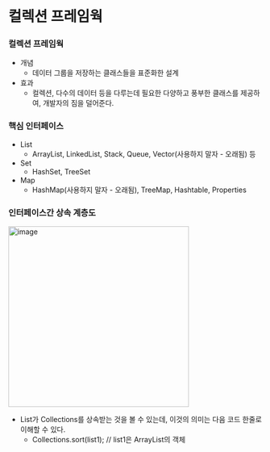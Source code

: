 # 컬렉션 프레임웍

### 컬렉션 프레임웍
- 개념
  - 데이터 그룹을 저장하는 클래스들을 표준화한 설계
- 효과
  - 컬렉션, 다수의 데이터 등을 다루는데 필요한 다양하고 풍부한 클래스를 제공하여, 개발자의 짐을 덜어준다.

### 핵심 인터페이스
- List
  - ArrayList, LinkedList, Stack, Queue, Vector(사용하지 말자 - 오래됨) 등  
- Set
  - HashSet, TreeSet
- Map
  - HashMap(사용하지 말자 - 오래됨), TreeMap, Hashtable, Properties

### 인터페이스간 상속 계층도
<img width="358" alt="image" src="https://user-images.githubusercontent.com/87226129/232105869-f5dfe359-977a-43e6-9205-f51daa8aafac.png">

- List가 Collections를 상속받는 것을 볼 수 있는데, 이것의 의미는 다음 코드 한줄로 이해할 수 있다.
  - Collections.sort(list1); // list1은 ArrayList의 객체

